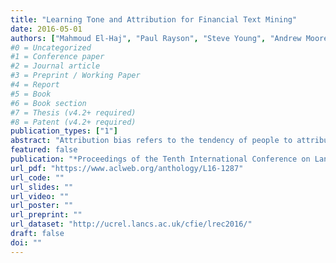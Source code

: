 ```yaml
---
title: "Learning Tone and Attribution for Financial Text Mining"
date: 2016-05-01
authors: ["Mahmoud El-Haj", "Paul Rayson", "Steve Young", "Andrew Moore", "Martin Walker", "Thomas Schleicher", "Vasiliki Athanasakou"]
#0 = Uncategorized
#1 = Conference paper
#2 = Journal article
#3 = Preprint / Working Paper
#4 = Report
#5 = Book
#6 = Book section
#7 = Thesis (v4.2+ required)
#8 = Patent (v4.2+ required)
publication_types: ["1"]
abstract: "Attribution bias refers to the tendency of people to attribute successes to their own abilities but failures to external factors. In a business context an internal factor might be the restructuring of the firm and an external factor might be an unfavourable change in exchange or interest rates. In accounting research, the presence of an attribution bias has been demonstrated for the narrative sections of the annual financial reports. Previous studies have applied manual content analysis to this problem but in this paper we present novel work to automate the analysis of attribution bias through using machine learning algorithms. Previous studies have only applied manual content analysis on a small scale to reveal such a bias in the narrative section of annual financial reports. In our work a group of experts in accounting and finance labelled and annotated a list of 32,449 sentences from a random sample of UK Preliminary Earning Announcements (PEAs) to allow us to examine whether sentences in PEAs contain internal or external attribution and which kinds of attributions are linked to positive or negative performance. We wished to examine whether human annotators could agree on coding this difficult task and whether Machine Learning (ML) could be applied reliably to replicate the coding process on a much larger scale. Our best machine learning algorithm correctly classified performance sentences with 70% accuracy and detected tone and attribution in financial PEAs with accuracy of 79%."
featured: false
publication: "*Proceedings of the Tenth International Conference on Language Resources and Evaluation (LREC 2016)*"
url_pdf: "https://www.aclweb.org/anthology/L16-1287"
url_code: ""
url_slides: ""
url_video: ""
url_poster: ""
url_preprint: ""
url_dataset: "http://ucrel.lancs.ac.uk/cfie/lrec2016/"
draft: false
doi: ""
---
```


